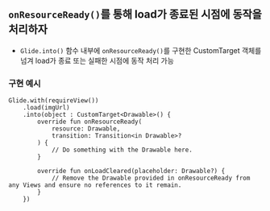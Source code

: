 ## `onResourceReady()`를 통해 load가 종료된 시점에 동작을 처리하자
- `Glide.into()` 함수 내부에 `onResourceReady()`를 구현한 CustomTarget 객체를 넘겨 load가 종료 또는 실패한 시점에 동작 처리 가능
### 구현 예시
```
Glide.with(requireView())
    .load(imgUrl)
    .into(object : CustomTarget<Drawable>() {
        override fun onResourceReady(
            resource: Drawable,
            transition: Transition<in Drawable>?
        ) {
            // Do something with the Drawable here.
        }

        override fun onLoadCleared(placeholder: Drawable?) {
            // Remove the Drawable provided in onResourceReady from any Views and ensure no references to it remain.
        }
    })
```
